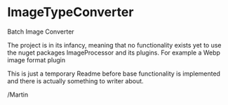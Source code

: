 # ImageTypeConverter
Batch Image Converter

The project is in its infancy, meaning that no functionality exists yet to use the nuget packages ImageProcessor and its plugins.
For example a Webp image format plugin 

This is just a temporary Readme before base functionality is implemented and there is actually something to writer about. 

/Martin

